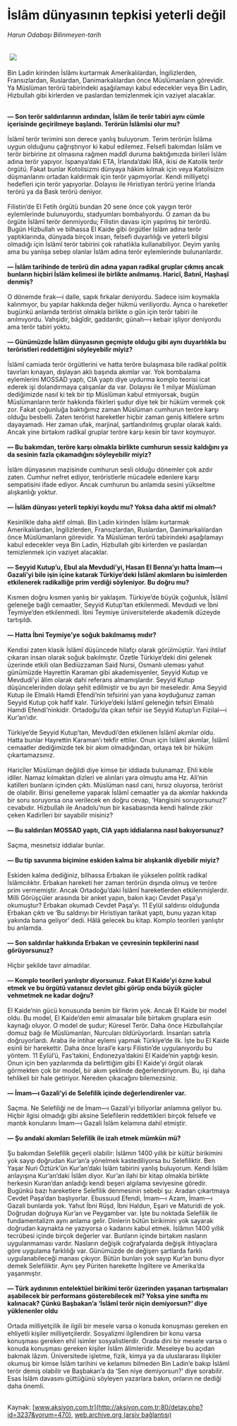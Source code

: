 # İslâm dünyasının tepkisi yeterli değil

*Harun Odabaşı Bilinmeyen-tarih*

<div>
 <font>
  <img border="0" height="1" src="/web/20041116155557im_/http://aksiyon.com.tr/images/blank.gif"/>
 </font>
 <font class="content">
  <p>
   <img border="0" hspace="5" src="http://web.archive.org/web/20041116155557im_/http://www.aksiyon.com.tr/resim/469/44.jpg" vspace="5"/>
  </p>
 </font>
 <font class="content">
  Bin Ladin kirinden İslâmı kurtarmak Amerikalılardan, İngilizlerden, Fransızlardan, Ruslardan, Danimarkalılardan önce Müslümanların görevidir. Ya Müslüman terörü tabirindeki aşağılamayı kabul edecekler veya Bin Ladin, Hizbullah gibi kirlerden ve paslardan temizlenmek için vaziyet alacaklar.
 </font>
 <p>
  <font class="content">
   <b>
    <br/>
    — Son terör saldırılarının ardından, İslâm ile terör tabiri aynı cümle içerisinde geçirilmeye başlandı. Terörün İslâmîsi olur mu?
    <br/>
   </b>
   <br/>
   İslâmî terör terimini son derece yanlış buluyorum. Terim terörün İslâma uygun olduğunu çağrıştırıyor ki kabul edilemez. Felsefi bakımdan İslâm ve terör birbirine zıt olmasına rağmen maddî duruma baktığımızda birileri İslâm adına terör yapıyor. İspanya’daki ETA, İrlanda’daki İRA, ikisi de Katolik terör örgütü. Fakat bunlar Kotolisizmi dünyaya hâkim kılmak için veya Katolisizm düşmanlarını ortadan kaldırmak için terör yapmıyorlar. Kendi milliyetçi hedefleri için terör yapıyorlar. Dolayısı ile Hıristiyan terörü yerine İrlanda terörü ya da Bask terörü deniyor.
   <br/>
   <br/>
   Filistin’de El Fetih örgütü bundan 20 sene önce çok yaygın terör eylemlerinde bulunuyordu, stadyumları bombalıyordu. O zaman da bu örgüte İslâmî terör denmiyordu; Filistin davası için yapılmış bir terördü. Bugün Hizbullah ve bilhassa El Kaide gibi örgütler İslâm adına terör yaptıklarında, dünyada birçok insan, felsefi duyarlılığı ve yeterli bilgisi olmadığı için İslâmî terör tabirini çok rahatlıkla kullanabiliyor. Deyim yanlış ama bu yanlışa sebep olanlar İslâm adına terör eylemlerinde bulunanlardır.
   <br/>
   <b>
    <br/>
    — İslâm tarihinde de terörü din adına yapan radikal gruplar çıkmış ancak bunların hiçbiri İslâm kelimesi ile birlikte anılmamış. Haricî, Batınî, Haşhaşî denmiş?
    <br/>
   </b>
   <br/>
   O dönemde fırak—i dalle, sapık fırkalar deniyordu. Sadece isim koymakla kalınmıyor, bu yapılar hakkında değer hükmü veriliyordu. Ayrıca o hareketler bugünkü anlamda terörist olmakla birlikte o gün için terör tabiri ile anılmıyordu. Vahşidir, bâgîdir, gaddardır, günah—ı kebair işliyor deniyordu ama terör tabiri yoktu.
   <br/>
   <b>
    <br/>
    — Günümüzde İslâm dünyasının geçmişte olduğu gibi aynı duyarlılıkla bu teröristleri reddettiğini söyleyebilir miyiz?
    <br/>
   </b>
   <br/>
   İslâmî camiada terör örgütlerini ve hatta teröre bulaşmasa bile radikal politik tavırları kınayan, dışlayan aklı başında akımlar var. Yok bombalama eylemlerini MOSSAD yaptı, CIA yaptı diye uydurma komplo teorisi icat ederek işi dolandırmaya çalışanlar da var. Dolayısı ile 1 milyar Müslüman dediğimizde nasıl ki tek bir tip Müslüman kabul etmiyorsak, bugün Müslümanların terör hakkında fikirleri şudur diye tek bir hüküm vermek çok zor. Fakat çoğunluğa baktığımız zaman Müslüman cumhurun teröre karşı olduğu besbelli. Zaten terörist hareketler hiçbir zaman geniş kitlelere sırtını dayayamadı. Her zaman ufak, marjinal, şartlandırılmış gruplar olarak kaldı. Ancak yine birtakım radikal gruplar teröre karşı kesin bir tavır koymuyor.
   <br/>
   <b>
    <br/>
    — Bu bakımdan, teröre karşı olmakla birlikte cumhurun sessiz kaldığını ya da sesinin fazla çıkamadığını söyleyebilir miyiz?
    <br/>
   </b>
   <br/>
   İslâm dünyasının mazisinde cumhurun sesli olduğu dönemler çok azdır zaten. Cumhur nefret ediyor, teröristlerle mücadele edenlere karşı sempatisini ifade ediyor. Ancak cumhurun bu anlamda sesini yükseltme alışkanlığı yoktur.
   <br/>
   <b>
    <br/>
    — İslâm dünyası yeterli tepkiyi koydu mu? Yoksa daha aktif mi olmalı?
    <br/>
   </b>
   <br/>
   Kesinlikle daha aktif olmalı. Bin Ladin kirinden İslâmı kurtarmak Amerikalılardan, İngilizlerden, Fransızlardan, Ruslardan, Danimarkalılardan önce Müslümanların görevidir. Ya Müslüman terörü tabirindeki aşağılamayı kabul edecekler veya Bin Ladin, Hizbullah gibi kirlerden ve paslardan temizlenmek için vaziyet alacaklar.
   <br/>
   <b>
    <br/>
    — Seyyid Kutup’u, Ebul ala Mevdudi’yi, Hasan El Benna’yı hatta İmam—ı Gazali’yi bile işin içine katarak Türkiye’deki İslâmî akımların bu isimlerden etkilenerek radikalliğe prim verdiği söyleniyor. Bu doğru mu?
    <br/>
   </b>
   <br/>
   Kısmen doğru kısmen yanlış bir yaklaşım. Türkiye’de büyük çoğunluk, İslâmî geleneğe bağlı cemaatler, Seyyid Kutup’tan etkilenmedi. Mevdudi ve İbni Teymiye’den etkilenmedi. İbni Teymiye üniversitelerde akademik düzeyde tartışıldı.
   <br/>
   <b>
    <br/>
    —  Hatta İbni Teymiye’ye soğuk bakılmamış mıdır?
    <br/>
   </b>
   <br/>
   Kendisi zaten klasik İslâmî düşüncede hilafçı olarak görülmüştür. Yani ihtilaf çıkaran insan olarak soğuk bakılmıştır. Özetle Türkiye’deki dini gelenek üzerinde etkili olan Bediüzzaman Said Nursi, Osmanlı uleması yahut günümüzde Hayrettin Karaman gibi akademisyenler, Seyyid Kutup ve Mevdudi’yi âlim olarak dahi referans almamışlardır. Seyyid Kutup düşüncelerinden dolayı şehit edilmiştir ve bu ayrı bir meseledir. Ama Seyyid Kutup ile Elmalılı Hamdi Efendi’nin tefsirini yan yana koyduğunuz zaman Seyyid Kutup çok hafif kalır. Türkiye’deki İslâmî geleneğin tefsiri Elmalılı Hamdi Efendi’ninkidir. Ortadoğu’da çıkan tefsir ise Seyyid Kutup’un Fizilal—i Kur’an’ıdır.
   <br/>
   <br/>
   Türkiye’de Seyyid Kutup’tan, Mevdudi’den etkilenen İslâmî akımlar oldu. Hatta bunlar Hayrettin Karaman’ı tekfir ettiler. Onun için İslâmî akımlar, İslâmî cemaatler dediğimizde tek bir akım olmadığından, ortaya tek bir hüküm çıkartamazsınız.
   <br/>
   <br/>
   Haricîler Müslüman değildi diye kimse bir iddiada bulunamaz. Ehli kıble idiler. Namaz kılmaktan dizleri ve alınları yara olmuştu ama Hz. Ali’nin katilleri bunların içinden çıktı. Müslüman nasıl cani, hırsız oluyorsa, terörist de olabilir. Birisi genelleme yaparak İslâmî cemaatler ya da akımlar hakkında bir soru soruyorsa ona verilecek en doğru cevap, ‘Hangisini soruyorsunuz?’ cevabıdır.  Hizbullah ile Anadolu’nun bir kasabasında kendi halinde zikir çeken Kadirîleri bir sayabilir misiniz?
   <br/>
   <b>
    <br/>
    — Bu saldırıları MOSSAD yaptı, CIA yaptı iddialarına nasıl bakıyorsunuz?
    <br/>
   </b>
   <br/>
   Saçma, mesnetsiz iddialar bunlar.
   <br/>
   <b>
    <br/>
    — Bu tip savunma biçimine eskiden kalma bir alışkanlık diyebilir miyiz?
    <br/>
   </b>
   <br/>
   Eskiden kalma dediğiniz, bilhassa Erbakan ile yükselen politik radikal İslâmcılıktır. Erbakan hareketi her zaman terörün dışında olmuş ve teröre prim vermemiştir. Ancak Ortadoğu’daki İslâmî hareketlerden etkilenmişlerdir. Milli Görüşçüler arasında bir anket yapın, bakın kaçı Cevdet Paşa’yı okumuştur? Erbakan okumadı Cevdet Paşa’yı. 11 Eylül saldırısı olduğunda Erbakan çıktı ve ‘Bu saldırıyı bir Hıristiyan tarikat yaptı, bunu yazan kitap yakında bana geliyor’ dedi. Hâlâ gelecek bu kitap. Komplo teorileri yanlıştır bu anlamda.
   <br/>
   <b>
    <br/>
    — Son saldırılar hakkında Erbakan ve çevresinin tepkilerini nasıl görüyorsunuz?
    <br/>
   </b>
   <br/>
   Hiçbir şekilde tavır almadılar.
   <br/>
   <b>
    <br/>
    — Komplo teorileri yanlıştır diyorsunuz. Fakat El Kaide’yi özne kabul etmek ve bu örgütü vatansız devlet gibi görüp onda büyük güçler vehmetmek ne kadar doğru?
    <br/>
   </b>
   <br/>
   El Kaide’nin gücü konusunda benim bir fikrim yok. Ancak El Kaide bir model oldu. Bu model, El Kaide’den emir almasalar bile birtakım gruplara esin kaynağı oluyor. O model de şudur; Küresel Terör. Daha önce Hizbullahçılar domuz bağı ile Müslümanları, Nurcuları öldürüyorlardı. İnsanları satırla doğruyorlardı. Araba ile intihar eylemi yapmak Türkiye’de ilk. İşte bu El Kaide esinli bir harekettir. Daha önce İsrail’e karşı Filistin’de uygulanıyordu bu yöntem. 11 Eylül’ü, Fas’takini, Endonezya’dakini El Kaide’nin yaptığı kesin. Onun için ben yazılarımda da belirttiğim gibi El Kaide’yi örgüt olarak görmekten çok bir model, bir akım şeklinde değerlendiriyorum. Bu, işi daha tehlikeli bir hale getiriyor. Nereden çıkacağını bilemezsiniz.
   <br/>
   <b>
    <br/>
    — İmam—ı Gazali’yi de Selefilik içinde değerlendirenler var.
    <br/>
   </b>
   <br/>
   Saçma. Ne Selefiliği ne de İmam—ı Gazali’yi biliyorlar anlamına geliyor bu. Hiçbir ilgisi olmadığı gibi aksine Selefilerin reddettikleri birçok felsefe ve mantık konularını İmam—ı Gazali İslâm kelamına dahil etmiştir.
   <br/>
   <b>
    <br/>
    — Şu andaki akımları Selefilik ile izah etmek mümkün mü?
    <br/>
   </b>
   <br/>
   Şu bakımdan Selefilik geçerli olabilir: İslâmın 1400 yıllık bir kültür birikimini yok sayıp doğrudan Kur’an’a yönelmek kastediliyorsa bu Selefiliktir. Ben Yaşar Nuri Öztürk’ün Kur’an’daki İslâm tabirini yanlış buluyorum. Kendi İslâm anlayışına Kur’an’daki İslâm diyor. Kur’an ilahi bir kitap olmakla birlikte herkesin Kuran’dan anladığı kendi beşeri algılama seviyesine göredir. Bugünkü bazı hareketlere Selefilik denmesinin sebebi şu: Aradan çıkartmaya Cevdet Paşa’dan başlıyorlar. Ebussuud Efendi, İmam—ı Azam, İmam—ı Gazali bunlarda yok. Yahut İbni Rüşd, İbni Haldun, Eşari ve Maturidi de yok. Doğrudan doğruya Kur’an ve Peygamber var. İşte bu noktada Selefilik ile fundamentalizm aynı anlama gelir. Dinlerin bütün birikimini yok sayarak doğrudan kaynakta ne yazıyorsa o kadarını kabul etmek. İslâmın 1400 yıllık tecrübesi içinde birçok değerler var. Bunların içinde birtakım nasların uygulanmaması vardır. Nasların değişik coğrafyalarda değişik ihtiyaçlara göre uygulama farklılığı var. Günümüzde de değişen şartlarda farklı uygulanabileceği manası çıkıyor. Bütün bunları yok sayıp Kur’an bunu diyor demek Selefiliktir. Aynı şey Püriten harekette İngiltere ve Amerika’da yaşanmıştır.
   <br/>
   <b>
    <br/>
    — Türk aydınının entelektüel birikimi terör üzerinden yaşanan tartışmaları aşabilecek bir performans gösterebilecek mi? Yoksa yine sınıfta mı kalınacak? Çünkü Başbakan’a ‘İslâmî terör niçin demiyorsun?’ diye yüklenenler oldu
    <br/>
   </b>
   <br/>
   Ortada milliyetçilik ile ilgili bir mesele varsa o konuda konuşması gereken en ehliyetli kişiler milliyetçilerdir. Sosyalizmi ilgilendiren bir konu varsa konuşması gereken ehil isimler sosyalistlerdir. Orada dini bir mesele varsa o konuda konuşması gereken kişiler İslâm âlimleridir. Meseleye bu açıdan bakmak lâzım. Üniversitede işletme, fizik, kimya ya da uluslararası ilişkiler okumuş bir kimse İslâm tarihini ve kelamını bilmeden Bin Ladin’e bakıp İslâmî terör demiş olabilir ve Başbakan’a da ‘Sen niye demiyorsun?’ diye sorabilir. Esas İslâm davasını güttüğünü söyleyen yazarlara bakın, onların ne dediği daha önemli.
   <br/>
   <br/>
  </font>
 </p>
</div>


Kaynak: [www.aksiyon.com.tr](http://aksiyon.com.tr:80/detay.php?id=3237&yorum=470), [web.archive.org (arşiv bağlantısı)](http://web.archive.org/web/20041116155557/http://aksiyon.com.tr:80/detay.php?id=3237&yorum=470)
